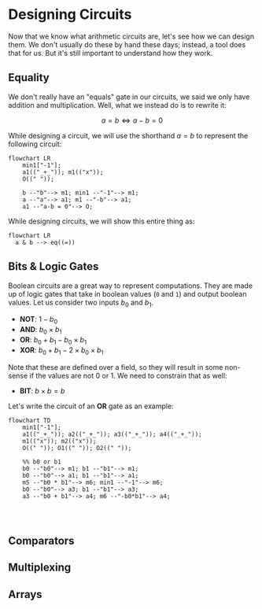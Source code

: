 # Designing Circuits

Now that we know what arithmetic circuits are, let's see how we can design them. We don't usually do these by hand these days; instead, a tool does that for us. But it's still important to understand how they work.

## Equality

We don't really have an "equals" gate in our circuits, we said we only have addition and multiplication. Well, what we instead do is to rewrite it:

$$
a = b \iff a - b = 0
$$

While designing a circuit, we will use the shorthand $a = b$ to represent the following circuit:

```mermaid
flowchart LR
    min1["-1"];
    a1(("_+_")); m1(("x"));
    O((" "));

    b --"b"--> m1; min1 --"-1"--> m1;
    a --"a"--> a1; m1 --"-b"--> a1;
    a1 --"a-b = 0"--> O;
```

While designing circuits, we will show this entire thing as:

```mermaid
flowchart LR
  a & b --> eq((=))
```

## Bits & Logic Gates

Boolean circuits are a great way to represent computations. They are made up of logic gates that take in boolean values (`0` and `1`) and output boolean values. Let us consider two inputs $b_0$ and $b_1$.

- **NOT**: $1 - b_0$
- **AND**: $b_0 \times b_1$
- **OR**: $b_0 + b_1 - b_0 \times b_1$
- **XOR**: $b_0 + b_1 - 2 \times b_0 \times b_1$

Note that these are defined over a field, so they will result in some non-sense if the values are not 0 or 1. We need to constrain that as well:

- **BIT**: $b \times b = b$

Let's write the circuit of an **OR** gate as an example:

```mermaid
flowchart TD
    min1["-1"];
    a1(("_+_")); a2(("_+_")); a3(("_+_")); a4(("_+_"));
    m1(("x")); m2(("x"));
    O((" ")); O1((" ")); O2((" "));

    %% b0 or b1
    b0 --"b0"--> m1; b1 --"b1"--> m1;
    b0 --"b0"--> a1; b1 --"b1"--> a1;
    m5 --"b0 * b1"--> m6; min1 --"-1"--> m6;
    b0 --"b0"--> a3; b1 --"b1"--> a3;
    a3 --"b0 + b1"--> a4; m6 --"-b0*b1"--> a4;




```

## Comparators

## Multiplexing

## Arrays
